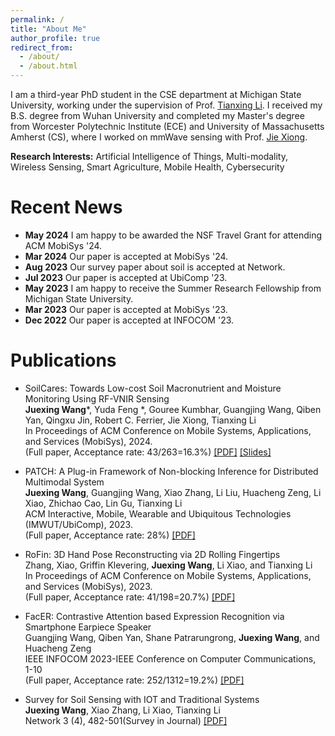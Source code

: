 ```yaml
---
permalink: /
title: "About Me"
author_profile: true
redirect_from: 
  - /about/
  - /about.html
---
```

I am a third-year PhD student in the CSE department at Michigan State University, working under the supervision of Prof. [Tianxing Li](https://www.cse.msu.edu/~litianx2/). I received my B.S. degree from Wuhan University and completed my Master's degree from Worcester Polytechnic Institute (ECE) and University of Massachusetts Amherst (CS), where I worked on mmWave sensing with Prof. [Jie Xiong](https://people.cs.umass.edu/~jxiong/).


**Research Interests:** Artificial Intelligence of Things, Multi-modality, Wireless Sensing, Smart Agriculture, Mobile Health, Cybersecurity

Recent News
======
* **May 2024**  I am happy to be awarded the NSF Travel Grant for attending ACM MobiSys '24.
* **Mar 2024**  Our paper is accepted at MobiSys '24.
* **Aug 2023**  Our survey paper about soil is accepted at Network.
* **Jul  2023**  Our paper is accepted at UbiComp '23.
* **May 2023**  I am happy to receive the Summer Research Fellowship from Michigan State University.
* **Mar 2023**  Our paper is accepted at MobiSys '23.
* **Dec 2022**  Our paper is accepted at INFOCOM '23.
  
Publications
======
* SoilCares: Towards Low-cost Soil Macronutrient and Moisture Monitoring Using RF-VNIR Sensing  
  __Juexing Wang__*, Yuda Feng *, Gouree Kumbhar, Guangjing Wang, Qiben Yan, Qingxu Jin, Robert C. Ferrier, Jie Xiong, Tianxing Li   
  In Proceedings of ACM Conference on Mobile Systems, Applications, and Services (MobiSys), 2024.  
  (Full paper, Acceptance rate: 43/263=16.3%)  [[PDF]](https://juexingwang.github.io/files/SoilCares.pdf) [[Slides]](https://1drv.ms/p/s!AmvAVxfghNC_yDEt9EDSlygR-TLl?e=6pg62p)

* PATCH: A Plug-in Framework of Non-blocking Inference for Distributed Multimodal System  
  **Juexing Wang**, Guangjing Wang, Xiao Zhang, Li Liu, Huacheng Zeng, Li Xiao, Zhichao Cao, Lin Gu, Tianxing Li  
  ACM Interactive, Mobile, Wearable and Ubiquitous Technologies (IMWUT/UbiComp), 2023.  
  (Full paper, Acceptance rate: 28%) [[PDF]](https://juexingwang.github.io/files/PATCH.pdf)
 

* RoFin: 3D Hand Pose Reconstructing via 2D Rolling Fingertips  
  Zhang, Xiao, Griffin Klevering, **Juexing Wang**, Li Xiao, and Tianxing Li  
  In Proceedings of ACM Conference on Mobile Systems, Applications, and Services (MobiSys), 2023.  
  (Full paper, Acceptance rate: 41/198=20.7%) [[PDF]](https://juexingwang.github.io/files/RoFin.pdf)
  
* FacER: Contrastive Attention based Expression Recognition via Smartphone Earpiece Speaker  
  Guangjing Wang, Qiben Yan, Shane Patrarungrong, **Juexing Wang**, and Huacheng Zeng  
  IEEE INFOCOM 2023-IEEE Conference on Computer Communications, 1-10  
  (Full paper, Acceptance rate: 252/1312=19.2%) [[PDF]](https://juexingwang.github.io/files/FacER.pdf)

* Survey for Soil Sensing with IOT and Traditional Systems  
  **Juexing Wang**, Xiao Zhang, Li Xiao, Tianxing Li  
  Network 3 (4), 482-501(Survey in Journal) [[PDF]](https://juexingwang.github.io/files/Soil_survey.pdf)




